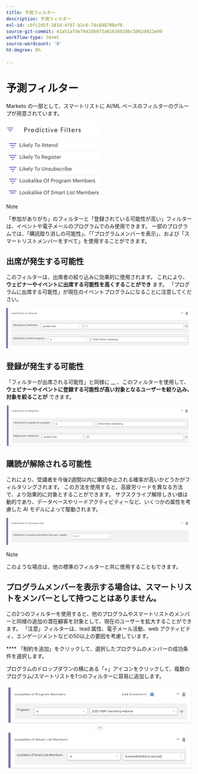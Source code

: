 ```yaml
---
title: 予測フィルター
description: 予測フィルター
exl-id: cbfc2d5f-181d-4f07-b2c6-74c848708ef0
source-git-commit: 41a51afde7942d6973a01636810bc5862d023e99
workflow-type: tm+mt
source-wordcount: '0'
ht-degree: 0%

---
```


# 予測フィルター

Marketo の一部として、スマートリストに AI/ML ベースのフィルターのグループが用意されています。

![イメージ1](/help/sky/assets/predictive-audiences/predictive-filters/predictive-filters-1.png)

>[!NOTE]
>
>「参加がありがち」のフィルターと「登録されている可能性が高い」フィルターは、イベントや電子メールのプログラムでのみ使用できます。 一部のプログラムでは、「購読取り消しの可能性」、「「プログラムメンバーを表示」、および「スマートリストメンバーをすべて」を使用することができます。

## 出席が発生する可能性

このフィルターは、出席者の絞り込みに効果的に使用されます。 これにより、 **ウェビナーやイベントに出席する可能性を高くすることができ** ます。 「プログラムに出席する可能性」が現在のイベントプログラムになることに注意してください。

![イメージ2](/help/sky/assets/predictive-audiences/predictive-filters/predictive-filters-2.png)

## 登録が発生する可能性

「フィルターが出席される可能性」と同様に __ 、このフィルターを使用して、 **ウェビナーやイベントに登録する可能性が高い対象となるユーザーを絞り込み、対象を絞ることが** できます。

![イメージ3](/help/sky/assets/predictive-audiences/predictive-filters/predictive-filters-3.png)

## 購読が解除される可能性

これにより、受講者を今後2週間以内に購読中止される確率が高いかどうかがフィルタリングされます。 この方法を使用すると、高疲労リードを異なる方法で、より効果的に対象とすることができます。 サブスクライブ解除しきい値は動的であり、データベースやリードアクティビティーなど、いくつかの属性を考慮した AI モデルによって駆動されます。

![イメージ4](/help/sky/assets/predictive-audiences/predictive-filters/predictive-filters-4.png)

>[!NOTE]
>
>このような場合は、他の標準のフィルターと共に使用することもできます。

## プログラムメンバーを表示する場合は、スマートリストをメンバーとして持つことはありません。

この2つのフィルターを使用すると、他のプログラムやスマートリストのメンバーと同様の追加の潜在顧客を対象として、現在のユーザーを拡大することができます。 「注意」フィルターは、lead 属性、電子メール活動、web アクティビティ、エンゲージメントなどの50以上の要因を考慮しています。

**** 「制約を追加」をクリックして、選択したプログラムのメンバーの成功条件を選択します。

プログラムのドロップダウンの横にある「+」アイコンをクリックして、複数のプログラム/スマートリストを1つのフィルターに容易に追加します。

![イメージ5](/help/sky/assets/predictive-audiences/predictive-filters/predictive-filters-5.png)
